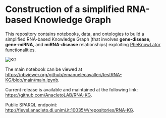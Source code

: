# Construction of a simplified RNA-based Knowledge Graph

This repository contains notebooks, data, and ontologies to build a simplified RNA-based Knowledge Graph (that involves **gene-disease**, **gene-miRNA**, and **miRNA-disease** relationships) exploiting [PheKnowLator](https://github.com/callahantiff/PheKnowLator) functionalities.

![KG](https://user-images.githubusercontent.com/33032169/225636670-056a7774-f3d6-4aee-84b1-4f462c3cf33a.png)

The main notebook can be viewed at https://nbviewer.org/github/emanuelecavalleri/testRNA-KG/blob/main/main.ipynb.

Current release is available and maintained at the following link: https://github.com/AnacletoLAB/RNA-KG.

Public SPARQL endpoint: http://fievel.anacleto.di.unimi.it:10035/#/repositories/RNA-KG.
